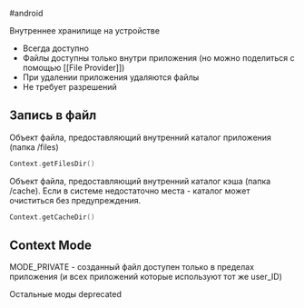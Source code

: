 #android 

Внутреннее хранилище на устройстве

- Всегда доступно
- Файлы доступны только внутри приложения (но можно поделиться с помощью [[File Provider]])
- При удалении приложения удаляются файлы
- Не требует разрешений

## Запись в файл

Объект файла, предоставляющий внутренний каталог приложения (папка /files)
``` kotlin
Context.getFilesDir()
```

Объект файла, предоставляющий внутренний каталог кэша (папка /cache). Если в системе недостаточно места - каталог может очиститься без предупреждения.
``` kotlin
Context.getCacheDir()
```

## Context Mode

MODE_PRIVATE - созданный файл доступен только в пределах приложения (и всех приложений которые используют тот же user_ID)

Остальные моды deprecated